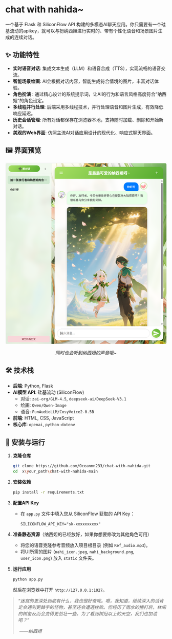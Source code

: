 # chat with nahida~

一个基于 Flask 和 SiliconFlow API 构建的多模态AI聊天应用。你只需要有一个硅基流动的apikey，就可以与扮纳西妲进行实时的、带有个性化语音和场景图片生成的连续对话。

## ✨ 功能特性

- **实时语音对话**: 集成文本生成（LLM）和语音合成（TTS），实现流畅的语音交流。
- **智能场景绘画**: AI会根据对话内容，智能生成符合情境的图片，丰富对话体验。
- **角色扮演** : 通过精心设计的系统提示词，让AI的行为和语言风格高度符合“纳西妲”的角色设定。
- **多线程并行处理**: 后端采用多线程技术，并行处理语音和图片生成，有效降低响应延迟。
- **历史会话管理**: 所有对话都保存在浏览器本地，支持随时加载、删除和开始新对话。
- **美观的Web界面**: 仿照主流AI对话应用设计的现代化、响应式聊天界面。

## 🖼️ 界面预览

![应用主界面](screenshots/1.png)
*<p align="center">同时也会听到纳西妲的声音哦~</p>*

## 🛠️ 技术栈

- **后端**: Python, Flask
- **AI模型 API**: 硅基流动 (SiliconFlow)
  - 对话: `zai-org/GLM-4.5`, `deepseek-ai/DeepSeek-V3.1`
  - 绘画: `Qwen/Qwen-Image`
  - 语音: `FunAudioLLM/CosyVoice2-0.5B`
- **前端**: HTML, CSS, JavaScript 
- **核心库**: `openai`, `python-dotenv`

## 🚀 安装与运行

1. **克隆仓库**

   ```bash
   git clone https://github.com/Oceannn233/chat-with-nahida.git
   cd  x\your_path\chat-with-nahida-main
   ```

2. **安装依赖**

   ```bash
   pip install -r requirements.txt
   ```

3. **配置API Key**

   - 在 `app.py` 文件中填入您从 SiliconFlow 获取的 API Key：

     ```
     SILICONFLOW_API_KEY="sk-xxxxxxxxxx"
     ```

4. **准备静态资源**（纳西妲的已经放好，如果你想要修改为其他角色可用）

   - 将您的语音克隆参考音频放入项目根目录 (例如 `Ref_audio.mp3`)。
   - 将UI所需的图片 (`nahi_icon.jpeg`, `nahi_background.png`, `user_icon.png`) 放入 `static` 文件夹。

5. **运行应用**

   ```bash
   python app.py
   ```

   然后在浏览器中打开 `http://127.0.0.1:1027`。

   

> *“迷宫的更深处到底有什么，我也很好奇呢。嗯，我知道，继续深入的话肯定会遇到更棘手的怪物，甚至还会遭遇挫败。但经历了雨水的捶打后，林间的树苗反而会变得更茁壮一些。为了看到树冠以上的天空，我们也加油吧？”*
>
> ​                                                                                                                                                                                                                                                   *——纳西妲*
